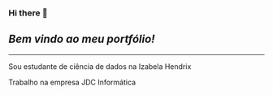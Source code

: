### Hi there 👋


## *Bem vindo ao meu portfólio!*

---

Sou estudante de ciência de dados na Izabela Hendrix

Trabalho na empresa JDC Informática
